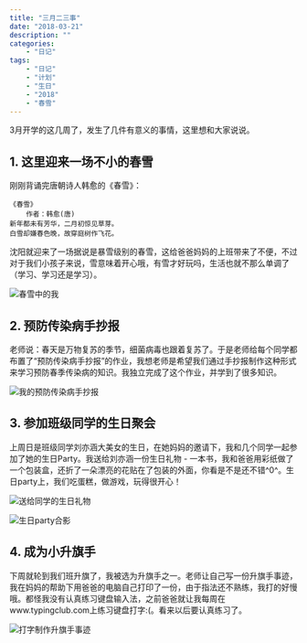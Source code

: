 ```yaml
---
title: "三月二三事"
date: "2018-03-21"
description: ""
categories:
    - "日记"
tags:
    - "日记"
    - "计划"
    - "生日"
    - "2018"
    - "春雪"
---
```


3月开学的这几周了，发生了几件有意义的事情，这里想和大家说说。

## 1. 这里迎来一场不小的春雪

刚刚背诵完唐朝诗人韩愈的《春雪》：

```
《春雪》
    作者：韩愈(唐)
新年都未有芳华，二月初惊见草芽。
白雪却嫌春色晚，故穿庭树作飞花。
```

沈阳就迎来了一场据说是暴雪级别的春雪，这给爸爸妈妈的上班带来了不便，不过对于我们小孩子来说，雪意味着开心哦，有雪才好玩吗，生活也就不那么单调了（学习、学习还是学习）。

![春雪中的我](http://image.tonybai.com/img/201803/diary_20180321_1.jpg)

## 2. 预防传染病手抄报

老师说：春天是万物复苏的季节，细菌病毒也跟着复苏了。于是老师给每个同学都布置了“预防传染病手抄报”的作业，我想老师是希望我们通过手抄报制作这种形式来学习预防春季传染病的知识。我独立完成了这个作业，并学到了很多知识。

![我的预防传染病手抄报](http://image.tonybai.com/img/201803/diary_20180321_2.jpg)

## 3. 参加班级同学的生日聚会

上周日是班级同学刘亦涵大美女的生日，在她妈妈的邀请下，我和几个同学一起参加了她的生日Party。我送给刘亦涵一份生日礼物 - 一本书，我和爸爸用彩纸做了一个包装盒，还折了一朵漂亮的花贴在了包装的外面，你看是不是还不错^0^。生日party上，我们吃蛋糕，做游戏，玩得很开心！

![送给同学的生日礼物](http://image.tonybai.com/img/201803/diary_20180321_4.jpg)

![生日party合影](http://image.tonybai.com/img/201803/diary_20180321_3.jpg)


## 4. 成为小升旗手

下周就轮到我们班升旗了，我被选为升旗手之一。老师让自己写一份升旗手事迹，我在妈妈的帮助下用爸爸的电脑自己打印了一份，由于指法还不熟练，我打的好慢哦。都怪我没有认真练习键盘输入法，之前爸爸就让我每周在www.typingclub.com上练习键盘打字:(。看来以后要认真练习了。


![打字制作升旗手事迹](http://image.tonybai.com/img/201803/diary_20180321_5.jpg)


